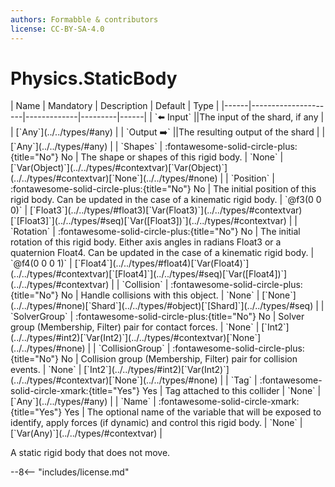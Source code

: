 ```yaml
---
authors: Formabble & contributors
license: CC-BY-SA-4.0
---
```



# Physics.StaticBody

<div class="sh-parameters" markdown="1">
| Name | Mandatory | Description | Default | Type |
|------|---------------------|-------------|---------|------|
| `⬅️ Input` ||The input of the shard, if any | | [`Any`](../../types/#any) |
| `Output ➡️` ||The resulting output of the shard | | [`Any`](../../types/#any) |
| `Shapes` | :fontawesome-solid-circle-plus:{title="No"} No  | The shape or shapes of this rigid body. | `None` | [`Var(Object)`](../../types/#contextvar)[`Var(Object)`](../../types/#contextvar)[`None`](../../types/#none) |
| `Position` | :fontawesome-solid-circle-plus:{title="No"} No  | The initial position of this rigid body. Can be updated in the case of a kinematic rigid body. | `@f3(0 0 0)` | [`Float3`](../../types/#float3)[`Var(Float3)`](../../types/#contextvar)[`[Float3]`](../../types/#seq)[`Var([Float3])`](../../types/#contextvar) |
| `Rotation` | :fontawesome-solid-circle-plus:{title="No"} No  | The initial rotation of this rigid body. Either axis angles in radians Float3 or a quaternion Float4. Can be updated in the case of a kinematic rigid body. | `@f4(0 0 0 1)` | [`Float4`](../../types/#float4)[`Var(Float4)`](../../types/#contextvar)[`[Float4]`](../../types/#seq)[`Var([Float4])`](../../types/#contextvar) |
| `Collision` | :fontawesome-solid-circle-plus:{title="No"} No  | Handle collisions with this object. | `None` | [`None`](../../types/#none)[`Shard`](../../types/#object)[`[Shard]`](../../types/#seq) |
| `SolverGroup` | :fontawesome-solid-circle-plus:{title="No"} No  | Solver group (Membership, Filter) pair for contact forces. | `None` | [`Int2`](../../types/#int2)[`Var(Int2)`](../../types/#contextvar)[`None`](../../types/#none) |
| `CollisionGroup` | :fontawesome-solid-circle-plus:{title="No"} No  | Collision group (Membership, Filter) pair for collision events. | `None` | [`Int2`](../../types/#int2)[`Var(Int2)`](../../types/#contextvar)[`None`](../../types/#none) |
| `Tag` | :fontawesome-solid-circle-xmark:{title="Yes"} Yes  | Tag attached to this collider | `None` | [`Any`](../../types/#any) |
| `Name` | :fontawesome-solid-circle-xmark:{title="Yes"} Yes  | The optional name of the variable that will be exposed to identify, apply forces (if dynamic) and control this rigid body. | `None` | [`Var(Any)`](../../types/#contextvar) |

</div>

A static rigid body that does not move.

--8<-- "includes/license.md"

